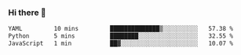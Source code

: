 ### Hi there 👋

<!--
**gustavkrist/gustavkrist** is a ✨ _special_ ✨ repository because its `README.md` (this file) appears on your GitHub profile.

Here are some ideas to get you started:

- 🔭 I’m currently working on ...
- 🌱 I’m currently learning ...
- 👯 I’m looking to collaborate on ...
- 🤔 I’m looking for help with ...
- 💬 Ask me about ...
- 📫 How to reach me: ...
- 😄 Pronouns: ...
- ⚡ Fun fact: ...
-->

<!--START_SECTION:waka-->

```txt
YAML         10 mins         ██████████████▒░░░░░░░░░░   57.38 %
Python       5 mins          ████████░░░░░░░░░░░░░░░░░   32.55 %
JavaScript   1 min           ██▓░░░░░░░░░░░░░░░░░░░░░░   10.07 %
```

<!--END_SECTION:waka-->
